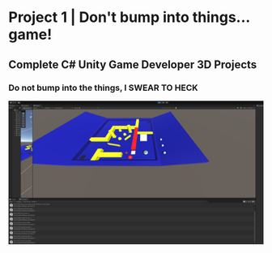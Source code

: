 # Project 1 | Don't bump into things... game!
## Complete C# Unity Game Developer 3D Projects

### Do not bump into the things, I SWEAR TO HECK

<img src="/static/game-1screen2EDIT.png" alt="Game Screenshot"/>
